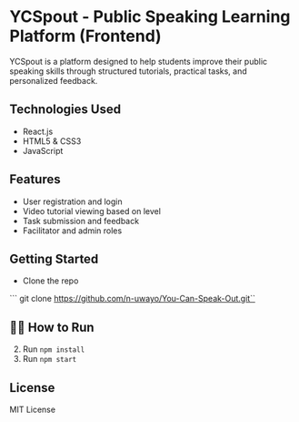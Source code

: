 # YCSpout - Public Speaking Learning Platform (Frontend)

YCSpout is a platform designed to help students improve their public speaking skills through structured tutorials, practical tasks, and personalized feedback.

## Technologies Used

- React.js
- HTML5 & CSS3
- JavaScript

## Features

- User registration and login
- Video tutorial viewing based on level
- Task submission and feedback
- Facilitator and admin roles

## Getting Started

* Clone the repo

``` git clone https://github.com/n-uwayo/You-Can-Speak-Out.git``

## 🧑‍💻 How to Run

2. Run `npm install`
3. Run `npm start`

## License

MIT License
